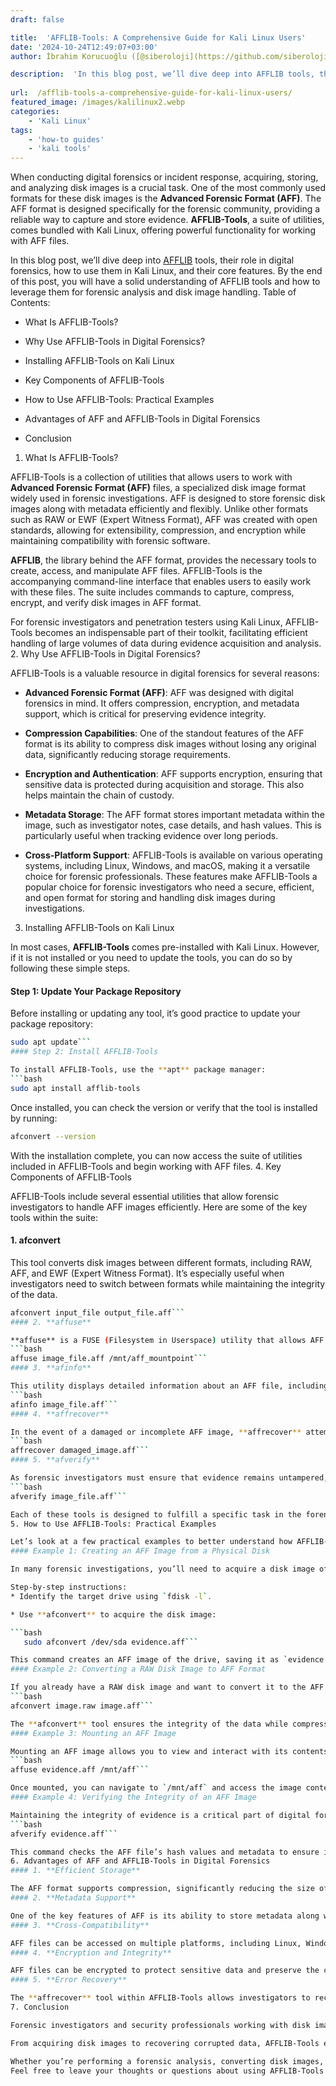 ```yaml
---
draft: false

title:  'AFFLIB-Tools: A Comprehensive Guide for Kali Linux Users'
date: '2024-10-24T12:49:07+03:00'
author: İbrahim Korucuoğlu ([@siberoloji](https://github.com/siberoloji))

description:  'In this blog post, we’ll dive deep into AFFLIB tools, their role in digital forensics, how to use them in Kali Linux, and their core features.' 
 
url:  /afflib-tools-a-comprehensive-guide-for-kali-linux-users/
featured_image: /images/kalilinux2.webp
categories:
    - 'Kali Linux'
tags:
    - 'how-to guides'
    - 'kali tools'
---
```

When conducting digital forensics or incident response, acquiring, storing, and analyzing disk images is a crucial task. One of the most commonly used formats for these disk images is the **Advanced Forensic Format (AFF)**. The AFF format is designed specifically for the forensic community, providing a reliable way to capture and store evidence. **AFFLIB-Tools**, a suite of utilities, comes bundled with Kali Linux, offering powerful functionality for working with AFF files.

In this blog post, we’ll dive deep into <a href="https://github.com/sshock/AFFLIBv3" target="_blank" rel="noopener" title="">AFFLIB</a> tools, their role in digital forensics, how to use them in Kali Linux, and their core features. By the end of this post, you will have a solid understanding of AFFLIB tools and how to leverage them for forensic analysis and disk image handling.
Table of Contents:
* What Is AFFLIB-Tools?

* Why Use AFFLIB-Tools in Digital Forensics?

* Installing AFFLIB-Tools on Kali Linux

* Key Components of AFFLIB-Tools

* How to Use AFFLIB-Tools: Practical Examples

* Advantages of AFF and AFFLIB-Tools in Digital Forensics

* Conclusion

1. What Is AFFLIB-Tools?

AFFLIB-Tools is a collection of utilities that allows users to work with **Advanced Forensic Format (AFF)** files, a specialized disk image format widely used in forensic investigations. AFF is designed to store forensic disk images along with metadata efficiently and flexibly. Unlike other formats such as RAW or EWF (Expert Witness Format), AFF was created with open standards, allowing for extensibility, compression, and encryption while maintaining compatibility with forensic software.

**AFFLIB**, the library behind the AFF format, provides the necessary tools to create, access, and manipulate AFF files. AFFLIB-Tools is the accompanying command-line interface that enables users to easily work with these files. The suite includes commands to capture, compress, encrypt, and verify disk images in AFF format.

For forensic investigators and penetration testers using Kali Linux, AFFLIB-Tools becomes an indispensable part of their toolkit, facilitating efficient handling of large volumes of data during evidence acquisition and analysis.
2. Why Use AFFLIB-Tools in Digital Forensics?

AFFLIB-Tools is a valuable resource in digital forensics for several reasons:
* **Advanced Forensic Format (AFF)**: AFF was designed with digital forensics in mind. It offers compression, encryption, and metadata support, which is critical for preserving evidence integrity.

* **Compression Capabilities**: One of the standout features of the AFF format is its ability to compress disk images without losing any original data, significantly reducing storage requirements.

* **Encryption and Authentication**: AFF supports encryption, ensuring that sensitive data is protected during acquisition and storage. This also helps maintain the chain of custody.

* **Metadata Storage**: The AFF format stores important metadata within the image, such as investigator notes, case details, and hash values. This is particularly useful when tracking evidence over long periods.

* **Cross-Platform Support**: AFFLIB-Tools is available on various operating systems, including Linux, Windows, and macOS, making it a versatile choice for forensic professionals.
These features make AFFLIB-Tools a popular choice for forensic investigators who need a secure, efficient, and open format for storing and handling disk images during investigations.
3. Installing AFFLIB-Tools on Kali Linux

In most cases, **AFFLIB-Tools** comes pre-installed with Kali Linux. However, if it is not installed or you need to update the tools, you can do so by following these simple steps.
#### Step 1: Update Your Package Repository

Before installing or updating any tool, it’s good practice to update your package repository:
```bash
sudo apt update```
#### Step 2: Install AFFLIB-Tools

To install AFFLIB-Tools, use the **apt** package manager:
```bash
sudo apt install afflib-tools
```

Once installed, you can check the version or verify that the tool is installed by running:
```bash
afconvert --version
```

With the installation complete, you can now access the suite of utilities included in AFFLIB-Tools and begin working with AFF files.
4. Key Components of AFFLIB-Tools

AFFLIB-Tools include several essential utilities that allow forensic investigators to handle AFF images efficiently. Here are some of the key tools within the suite:
#### 1. **afconvert**

This tool converts disk images between different formats, including RAW, AFF, and EWF (Expert Witness Format). It’s especially useful when investigators need to switch between formats while maintaining the integrity of the data.
```bash
afconvert input_file output_file.aff```
#### 2. **affuse**

**affuse** is a FUSE (Filesystem in Userspace) utility that allows AFF images to be mounted as if they were physical drives. This is incredibly useful for accessing and analyzing files stored within the disk image without needing to extract the entire contents.
```bash
affuse image_file.aff /mnt/aff_mountpoint```
#### 3. **afinfo**

This utility displays detailed information about an AFF file, including its metadata, integrity, and other forensic details.
```bash
afinfo image_file.aff```
#### 4. **affrecover**

In the event of a damaged or incomplete AFF image, **affrecover** attempts to recover the data and repair the file. This is vital in cases where disk images are corrupted during acquisition or transfer.
```bash
affrecover damaged_image.aff```
#### 5. **afverify**

As forensic investigators must ensure that evidence remains untampered, **afverify** checks the integrity of AFF files, ensuring they have not been altered. It uses hash values to verify the authenticity of the image.
```bash
afverify image_file.aff```

Each of these tools is designed to fulfill a specific task in the forensic workflow, from converting formats to recovering corrupted data.
5. How to Use AFFLIB-Tools: Practical Examples

Let’s look at a few practical examples to better understand how AFFLIB-Tools are used in a forensic investigation.
#### Example 1: Creating an AFF Image from a Physical Disk

In many forensic investigations, you’ll need to acquire a disk image of a suspect’s drive. AFFLIB-Tools provides a way to capture this image in the AFF format.

Step-by-step instructions:
* Identify the target drive using `fdisk -l`.

* Use **afconvert** to acquire the disk image:

```bash
   sudo afconvert /dev/sda evidence.aff```

This command creates an AFF image of the drive, saving it as `evidence.aff`.
#### Example 2: Converting a RAW Disk Image to AFF Format

If you already have a RAW disk image and want to convert it to the AFF format, **afconvert** is the tool to use. This process compresses the image and adds metadata, making it easier to store and transport.
```bash
afconvert image.raw image.aff```

The **afconvert** tool ensures the integrity of the data while compressing it into the AFF format.
#### Example 3: Mounting an AFF Image

Mounting an AFF image allows you to view and interact with its contents as if it were a physical drive. This is particularly useful when you need to extract individual files for analysis.
```bash
affuse evidence.aff /mnt/aff```

Once mounted, you can navigate to `/mnt/aff` and access the image contents.
#### Example 4: Verifying the Integrity of an AFF Image

Maintaining the integrity of evidence is a critical part of digital forensics. To verify the integrity of an AFF file, use **afverify**.
```bash
afverify evidence.aff```

This command checks the AFF file’s hash values and metadata to ensure it hasn’t been altered since it was created.
6. Advantages of AFF and AFFLIB-Tools in Digital Forensics
#### 1. **Efficient Storage**

The AFF format supports compression, significantly reducing the size of disk images without compromising data integrity. This is particularly useful when handling large volumes of data, such as multi-terabyte drives.
#### 2. **Metadata Support**

One of the key features of AFF is its ability to store metadata along with the disk image. This can include investigator notes, timestamps, and hash values, providing context and ensuring evidence integrity throughout the investigative process.
#### 3. **Cross-Compatibility**

AFF files can be accessed on multiple platforms, including Linux, Windows, and macOS, making them highly portable. Moreover, many forensic tools and software support the AFF format, allowing for seamless integration into existing workflows.
#### 4. **Encryption and Integrity**

AFF files can be encrypted to protect sensitive data and preserve the chain of custody. The integrated hash verification process ensures that any tampering or corruption of the image is easily detectable.
#### 5. **Error Recovery**

The **affrecover** tool within AFFLIB-Tools allows investigators to recover data from partially corrupted AFF files. This feature is essential in scenarios where evidence may be damaged due to hardware failure or improper acquisition.
7. Conclusion

Forensic investigators and security professionals working with disk images in Kali Linux will find **AFFLIB-Tools** to be an indispensable part of their toolkit. The suite offers powerful utilities for handling disk images in the Advanced Forensic Format (AFF), with capabilities such as compression, encryption, and metadata storage.

From acquiring disk images to recovering corrupted data, AFFLIB-Tools ensures that forensic professionals can handle evidence efficiently and securely. Its open, flexible format makes it an ideal choice for storing and sharing forensic disk images, and the suite’s robust tools allow for detailed analysis and integrity verification.

Whether you’re performing a forensic analysis, converting disk images, or verifying the authenticity of evidence, AFFLIB-Tools should be part of every digital investigator’s workflow. You may want to look at our <a href="https://www.siberoloji.com/full-list-of-kali-linux-tools/" target="_blank" rel="noreferrer noopener">full list of Kali Linux Tools</a> page.
Feel free to leave your thoughts or questions about using AFFLIB-Tools in Kali Linux in the comments below!
